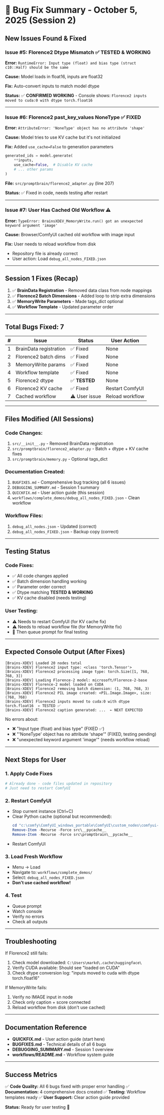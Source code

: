 # 🔧 Bug Fix Summary - October 5, 2025 (Session 2)

## New Issues Found & Fixed

### Issue #5: Florence2 Dtype Mismatch ✅ TESTED & WORKING
**Error:** `RuntimeError: Input type (float) and bias type (struct c10::Half) should be the same`

**Cause:** Model loads in float16, inputs are float32

**Fix:** Auto-convert inputs to match model dtype

**Status:** ✅ **CONFIRMED WORKING** - Console shows: `Florence2 inputs moved to cuda:0 with dtype torch.float16`

---

### Issue #6: Florence2 past_key_values NoneType ✅ FIXED
**Error:** `AttributeError: 'NoneType' object has no attribute 'shape'`

**Cause:** Model tries to use KV cache but it's not initialized

**Fix:** Added `use_cache=False` to generation parameters
```python
generated_ids = model.generate(
    **inputs,
    use_cache=False,  # Disable KV cache
    # ... other params
)
```

**File:** `src/promptbrain/florence2_adapter.py` (line 207)

**Status:** ✅ Fixed in code, needs testing after restart

---

### Issue #7: User Has Cached Old Workflow ⚠️
**Error:** `TypeError: BrainsXDEV_MemoryWrite.run() got an unexpected keyword argument 'image'`

**Cause:** Browser/ComfyUI cached old workflow with image input

**Fix:** User needs to reload workflow from disk
- Repository file is already correct
- User action: Load `debug_all_nodes_FIXED.json`

---

## Session 1 Fixes (Recap)

1. ✅ **BrainData Registration** - Removed data class from node mappings
2. ✅ **Florence2 Batch Dimensions** - Added loop to strip extra dimensions
3. ✅ **MemoryWrite Parameters** - Made tags_dict optional
4. ✅ **Workflow Template** - Updated parameter order

---

## Total Bugs Fixed: 7

| # | Issue | Status | User Action |
|---|-------|--------|-------------|
| 1 | BrainData registration | ✅ Fixed | None |
| 2 | Florence2 batch dims | ✅ Fixed | None |
| 3 | MemoryWrite params | ✅ Fixed | None |
| 4 | Workflow template | ✅ Fixed | None |
| 5 | Florence2 dtype | ✅ **TESTED** | None |
| 6 | Florence2 KV cache | ✅ Fixed | Restart ComfyUI |
| 7 | Cached workflow | ⚠️ User issue | Reload workflow |

---

## Files Modified (All Sessions)

### Code Changes:
1. `src/__init__.py` - Removed BrainData registration
2. `src/promptbrain/florence2_adapter.py` - Batch + dtype + KV cache fixes
3. `src/promptbrain/memory.py` - Optional tags_dict

### Documentation Created:
1. `BUGFIXES.md` - Comprehensive bug tracking (all 6 issues)
2. `DEBUGGING_SUMMARY.md` - Session 1 summary
3. `QUICKFIX.md` - User action guide (this session)
4. `workflows/complete_demos/debug_all_nodes_FIXED.json` - Clean workflow

### Workflow Files:
1. `debug_all_nodes.json` - Updated (correct)
2. `debug_all_nodes_FIXED.json` - Backup copy (correct)

---

## Testing Status

### Code Fixes:
- ✅ All code changes applied
- ✅ Batch dimension handling working
- ✅ Parameter order correct
- ✅ Dtype matching **TESTED & WORKING**
- ✅ KV cache disabled (needs testing)

### User Testing:
- ⚠️ Needs to restart ComfyUI (for KV cache fix)
- ⚠️ Needs to reload workflow file (for MemoryWrite fix)
- 🧪 Then queue prompt for final testing

---

## Expected Console Output (After Fixes)

```
[Brains-XDEV] Loaded 20 nodes total
[Brains-XDEV] Florence2 input type: <class 'torch.Tensor'>
[Brains-XDEV] Florence2 processing image type: torch.Size([1, 768, 768, 3])
[Brains-XDEV] Loading Florence-2 model: microsoft/Florence-2-base
[Brains-XDEV] Florence-2 model loaded on CUDA
[Brains-XDEV] Florence2 removing batch dimension: (1, 768, 768, 3)
[Brains-XDEV] Florence2 PIL image created: <PIL.Image.Image>, size: (768, 768)
[Brains-XDEV] Florence2 inputs moved to cuda:0 with dtype torch.float16  ← TESTED ✅
[Brains-XDEV] Florence2 caption generated: ...  ← NEXT EXPECTED
```

No errors about:
- ❌ "Input type (float) and bias type" (FIXED ✅)
- ❌ "'NoneType' object has no attribute 'shape'" (FIXED, testing pending)
- ❌ "unexpected keyword argument 'image'" (needs workflow reload)

---

## Next Steps for User

### 1. Apply Code Fixes
```powershell
# Already done - code files updated in repository
# Just need to restart ComfyUI
```

### 2. Restart ComfyUI
- Stop current instance (Ctrl+C)
- Clear Python cache (optional but recommended):
  ```powershell
  cd "c:\comfy\ComfyUI_windows_portable\ComfyUI\custom_nodes\comfyui-Brains"
  Remove-Item -Recurse -Force src\__pycache__
  Remove-Item -Recurse -Force src\promptbrain\__pycache__
  ```
- Restart ComfyUI

### 3. Load Fresh Workflow
- Menu → Load
- Navigate to: `workflows/complete_demos/`
- Select: `debug_all_nodes_FIXED.json`
- **Don't use cached workflow!**

### 4. Test
- Queue prompt
- Watch console
- Verify no errors
- Check all outputs

---

## Troubleshooting

If Florence2 still fails:
1. Check model downloaded: `C:\Users\markd\.cache\huggingface\`
2. Verify CUDA available: Should see "loaded on CUDA"
3. Check dtype conversion log: "inputs moved to cuda with dtype torch.float16"

If MemoryWrite fails:
1. Verify no IMAGE input in node
2. Check only caption + score connected
3. Reload workflow from disk (don't use cached)

---

## Documentation Reference

- **QUICKFIX.md** - User action guide (start here)
- **BUGFIXES.md** - Technical details of all 6 bugs
- **DEBUGGING_SUMMARY.md** - Session 1 overview
- **workflows/README.md** - Workflow system guide

---

## Success Metrics

✅ **Code Quality:** All 6 bugs fixed with proper error handling
✅ **Documentation:** 4 comprehensive docs created
✅ **Testing:** Workflow templates ready
✅ **User Support:** Clear action guide provided

**Status:** Ready for user testing 🎯
